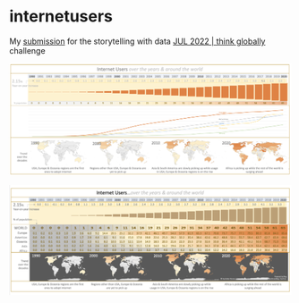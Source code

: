 # internetusers

My [submission](https://community.storytellingwithdata.com/challenges/jul-2022-think-globally/internet-users) for the storytelling with data [JUL 2022 | think globally](https://community.storytellingwithdata.com/challenges/jul-2022-think-globally) challenge

![Internet Users - Improved version](internet-wayed.png "Internet Users - Improved version")

![Internet Users](internet.png "Internet Users")
